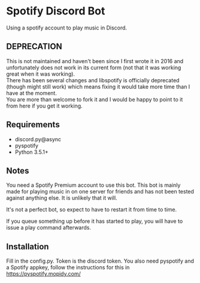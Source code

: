 # Spotify Discord Bot

Using a spotify account to play music in Discord.

## DEPRECATION
This is not maintained and haven't been since I first wrote it in 2016 and unfortunately does not work in its current form (not that it was working great when it was working).   
There has been several changes and libspotify is officially deprecated (though might still work) which means fixing it would 
take more time than I have at the moment.    
You are more than welcome to fork it and I would be happy to point to it from here if you get it working.


## Requirements

- discord.py@async
- pyspotify
- Python 3.5.1+


## Notes

You need a Spotify Premium account to use this bot. This bot is mainly made for
playing music in on one server for friends and has not been tested against anything
else. It is unlikely that it will.

It's not a perfect bot, so expect to have to restart it from time to time.

If you queue something up before it has started to play, you will have to issue
a play command afterwards.


## Installation
Fill in the config.py. Token is the discord token. You also need pyspotify and a Spotify appkey, follow the instructions for this in https://pyspotify.mopidy.com/
